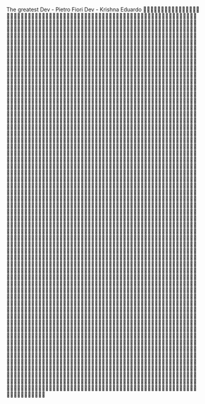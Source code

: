 The greatest Dev - Pietro Fiori
Dev - Krishna Eduardo
🍎🍎🍎🍎🍎🍎🍎🍎🍎🍎🍎🍎🍎🍎🍎🍎🍎🍎🍎🍎🍎🍎🍎🍎🍎🍎🍎🍎🍎🍎🍎🍎🍎🍎🍎🍎🍎🍎🍎🍎🍎🍎🍎🍎🍎🍎🍎🍎🍎🍎🍎🍎🍎🍎🍎🍎🍎🍎🍎🍎🍎🍎🍎🍎🍎🍎🍎🍎🍎🍎🍎🍎🍎🍎🍎🍎🍎🍎🍎🍎🍎🍎🍎🍎🍎🍎🍎🍎🍎🍎🍎🍎🍎🍎🍎🍎🍎🍎🍎🍎🍎🍎🍎🍎🍎🍎🍎🍎🍎🍎🍎🍎🍎🍎🍎🍎🍎🍎🍎🍎🍎🍎🍎🍎🍎🍎🍎🍎🍎🍎🍎🍎🍎🍎🍎🍎🍎🍎🍎🍎🍎🍎🍎🍎🍎🍎🍎🍎🍎🍎🍎🍎🍎🍎🍎🍎🍎🍎🍎🍎🍎🍎🍎🍎🍎🍎🍎🍎🍎🍎🍎🍎🍎🍎🍎🍎🍎🍎🍎🍎🍎🍎🍎🍎🍎🍎🍎🍎🍎🍎🍎🍎🍎🍎🍎🍎🍎🍎🍎🍎🍎🍎🍎🍎🍎🍎🍎🍎🍎🍎🍎🍎🍎🍎🍎🍎🍎🍎🍎🍎🍎🍎🍎🍎🍎🍎🍎🍎🍎🍎🍎🍎🍎🍎🍎🍎🍎🍎🍎🍎🍎🍎🍎🍎🍎🍎🍎🍎🍎🍎🍎🍎🍎🍎🍎🍎🍎🍎🍎🍎🍎🍎🍎🍎🍎🍎🍎🍎🍎🍎🍎🍎🍎🍎🍎🍎🍎🍎🍎🍎🍎🍎🍎🍎🍎🍎🍎🍎🍎🍎🍎🍎🍎🍎🍎🍎🍎🍎🍎🍎🍎🍎🍎🍎🍎🍎🍎🍎🍎🍎🍎🍎🍎🍎🍎🍎🍎🍎🍎🍎🍎🍎🍎🍎🍎🍎🍎🍎🍎🍎🍎🍎🍎🍎🍎🍎🍎🍎🍎🍎🍎🍎🍎🍎🍎🍎🍎🍎🍎🍎🍎🍎🍎🍎🍎🍎🍎🍎🍎🍎🍎🍎🍎🍎🍎🍎🍎🍎🍎🍎🍎🍎🍎🍎🍎🍎🍎🍎🍎🍎🍎🍎🍎🍎🍎🍎🍎🍎🍎🍎🍎🍎🍎🍎🍎🍎🍎🍎🍎🍎🍎🍎🍎🍎🍎🍎🍎🍎🍎🍎🍎🍎🍎🍎🍎🍎🍎🍎🍎🍎🍎🍎🍎🍎🍎🍎🍎🍎🍎🍎🍎🍎🍎🍎🍎🍎🍎🍎🍎🍎🍎🍎🍎🍎🍎🍎🍎🍎🍎🍎🍎🍎🍎🍎🍎🍎🍎🍎🍎🍎🍎🍎🍎🍎🍎🍎🍎🍎🍎🍎🍎🍎🍎🍎🍎🍎🍎🍎🍎🍎🍎🍎🍎🍎🍎🍎🍎🍎🍎🍎🍎🍎🍎🍎🍎🍎🍎🍎🍎🍎🍎🍎🍎🍎🍎🍎🍎🍎🍎🍎🍎🍎🍎🍎🍎🍎🍎🍎🍎🍎🍎🍎🍎🍎🍎🍎🍎🍎🍎🍎🍎🍎🍎🍎🍎🍎🍎🍎🍎🍎🍎🍎🍎🍎🍎🍎🍎🍎🍎🍎🍎🍎🍎🍎🍎🍎🍎🍎🍎🍎🍎🍎🍎🍎🍎🍎🍎🍎🍎🍎🍎🍎🍎🍎🍎🍎🍎🍎🍎🍎🍎🍎🍎🍎🍎🍎🍎🍎🍎🍎🍎🍎🍎🍎🍎🍎🍎🍎🍎🍎🍎🍎🍎🍎🍎🍎🍎🍎🍎🍎🍎🍎🍎🍎🍎🍎🍎🍎🍎🍎🍎🍎🍎🍎🍎🍎🍎🍎🍎🍎🍎🍎🍎🍎🍎🍎🍎🍎🍎🍎🍎🍎🍎🍎🍎🍎🍎🍎🍎🍎🍎🍎🍎🍎🍎🍎🍎🍎🍎🍎🍎🍎🍎🍎🍎🍎🍎🍎🍎🍎🍎🍎🍎🍎🍎🍎🍎🍎🍎🍎🍎🍎🍎🍎🍎🍎🍎🍎🍎🍎🍎🍎🍎🍎🍎🍎🍎🍎🍎🍎🍎🍎🍎🍎🍎🍎🍎🍎🍎🍎🍎🍎🍎🍎🍎🍎🍎🍎🍎🍎🍎🍎🍎🍎🍎🍎🍎🍎🍎🍎🍎🍎🍎🍎🍎🍎🍎🍎🍎🍎🍎🍎🍎🍎🍎🍎🍎🍎🍎🍎🍎🍎🍎🍎🍎🍎🍎🍎🍎🍎🍎🍎🍎🍎🍎🍎🍎🍎🍎🍎🍎🍎🍎🍎🍎🍎🍎🍎🍎🍎🍎🍎🍎🍎🍎🍎🍎🍎🍎🍎🍎🍎🍎🍎🍎🍎🍎🍎🍎🍎🍎🍎🍎🍎🍎🍎🍎🍎🍎🍎🍎🍎🍎🍎🍎🍎🍎🍎🍎🍎🍎🍎🍎🍎🍎🍎🍎🍎🍎🍎🍎🍎🍎🍎🍎🍎🍎🍎🍎🍎🍎🍎🍎🍎🍎🍎🍎🍎🍎🍎🍎🍎🍎🍎🍎🍎🍎🍎🍎🍎🍎🍎🍎🍎🍎🍎🍎🍎🍎🍎🍎🍎🍎🍎🍎🍎🍎🍎🍎🍎🍎🍎🍎🍎🍎🍎🍎🍎🍎🍎🍎🍎🍎🍎🍎🍎🍎🍎🍎🍎🍎🍎🍎🍎🍎🍎🍎🍎🍎🍎🍎🍎🍎🍎🍎🍎🍎🍎🍎🍎🍎🍎🍎🍎🍎🍎🍎🍎🍎🍎🍎🍎🍎🍎🍎🍎🍎🍎🍎🍎🍎🍎🍎🍎🍎🍎🍎🍎🍎🍎🍎🍎🍎🍎🍎🍎🍎🍎🍎🍎🍎🍎🍎🍎🍎🍎🍎🍎🍎🍎🍎🍎🍎🍎🍎🍎🍎🍎🍎🍎🍎🍎🍎🍎🍎🍎🍎🍎🍎🍎🍎🍎🍎🍎🍎🍎🍎🍎🍎🍎🍎🍎🍎🍎🍎🍎🍎🍎🍎🍎🍎🍎🍎🍎🍎🍎🍎🍎🍎🍎🍎🍎🍎🍎🍎🍎🍎🍎🍎🍎🍎🍎🍎🍎🍎🍎🍎🍎🍎🍎🍎🍎🍎🍎🍎🍎🍎🍎🍎🍎🍎🍎🍎🍎🍎🍎🍎🍎🍎🍎🍎🍎🍎🍎🍎🍎🍎🍎🍎🍎🍎🍎🍎🍎🍎🍎🍎🍎🍎🍎🍎🍎🍎🍎🍎🍎🍎🍎🍎🍎🍎🍎🍎🍎🍎🍎🍎🍎🍎🍎🍎🍎🍎🍎🍎🍎🍎🍎🍎🍎🍎🍎🍎🍎🍎🍎🍎🍎🍎🍎🍎🍎🍎🍎🍎🍎🍎🍎🍎🍎🍎🍎🍎🍎🍎🍎🍎🍎🍎🍎🍎🍎🍎🍎🍎🍎🍎🍎🍎🍎🍎🍎🍎🍎🍎🍎🍎🍎🍎🍎🍎🍎🍎🍎🍎🍎🍎🍎🍎🍎🍎🍎🍎🍎🍎🍎🍎🍎🍎🍎🍎🍎🍎🍎🍎🍎🍎🍎🍎🍎🍎🍎🍎🍎🍎🍎🍎🍎🍎🍎🍎🍎🍎🍎🍎🍎🍎🍎🍎🍎🍎🍎🍎🍎🍎🍎🍎🍎🍎🍎🍎🍎🍎🍎🍎🍎🍎🍎🍎🍎🍎🍎🍎🍎🍎🍎🍎🍎🍎🍎🍎🍎🍎🍎🍎🍎🍎🍎🍎🍎🍎🍎🍎🍎🍎🍎🍎🍎🍎🍎🍎🍎🍎🍎🍎🍎🍎🍎🍎🍎🍎🍎🍎🍎🍎🍎🍎🍎🍎🍎🍎🍎🍎🍎🍎🍎🍎🍎🍎🍎🍎🍎🍎🍎🍎🍎🍎🍎🍎🍎🍎🍎🍎🍎🍎🍎🍎🍎🍎🍎🍎🍎🍎🍎🍎🍎🍎🍎🍎🍎🍎🍎🍎🍎🍎🍎🍎🍎🍎🍎🍎🍎🍎🍎🍎🍎🍎🍎🍎🍎🍎🍎🍎🍎🍎🍎🍎🍎🍎🍎🍎🍎🍎🍎🍎🍎🍎🍎🍎🍎🍎🍎🍎🍎🍎🍎🍎🍎🍎🍎🍎🍎🍎🍎🍎🍎🍎🍎🍎🍎🍎🍎🍎🍎🍎🍎🍎🍎🍎🍎🍎🍎🍎🍎🍎🍎🍎🍎🍎🍎🍎🍎🍎🍎🍎🍎🍎🍎🍎🍎🍎🍎🍎🍎🍎🍎🍎🍎🍎🍎🍎🍎🍎🍎🍎🍎🍎🍎🍎🍎🍎🍎🍎🍎🍎🍎🍎🍎🍎🍎🍎🍎🍎🍎🍎🍎🍎🍎🍎🍎🍎🍎🍎🍎🍎🍎🍎🍎🍎🍎🍎🍎🍎🍎🍎🍎🍎🍎🍎🍎🍎🍎🍎🍎🍎🍎🍎🍎🍎🍎🍎🍎🍎🍎🍎🍎🍎🍎🍎🍎🍎🍎🍎🍎🍎🍎🍎🍎🍎🍎🍎🍎🍎🍎🍎🍎🍎🍎🍎🍎🍎🍎🍎🍎🍎🍎🍎🍎🍎🍎🍎🍎🍎🍎🍎🍎🍎🍎🍎🍎🍎🍎🍎🍎🍎🍎🍎🍎🍎🍎🍎🍎🍎🍎🍎🍎🍎🍎🍎🍎🍎🍎🍎🍎🍎🍎🍎🍎🍎🍎🍎🍎🍎🍎🍎🍎🍎🍎🍎🍎🍎🍎🍎🍎🍎🍎🍎🍎🍎🍎🍎🍎🍎🍎🍎🍎🍎🍎🍎🍎🍎🍎🍎🍎🍎🍎🍎🍎🍎🍎🍎🍎🍎🍎🍎🍎🍎🍎🍎🍎🍎🍎🍎🍎🍎🍎🍎🍎🍎🍎🍎🍎🍎🍎🍎🍎🍎🍎🍎🍎🍎🍎🍎🍎🍎🍎🍎🍎🍎🍎🍎🍎🍎🍎🍎🍎🍎🍎🍎🍎🍎🍎🍎🍎🍎🍎🍎🍎🍎🍎🍎🍎🍎🍎🍎🍎🍎🍎🍎🍎🍎🍎🍎🍎🍎🍎🍎🍎🍎🍎🍎🍎🍎🍎🍎🍎🍎🍎🍎🍎🍎🍎🍎🍎🍎🍎🍎🍎🍎🍎🍎🍎🍎🍎🍎🍎🍎🍎🍎🍎🍎🍎🍎🍎🍎🍎🍎🍎🍎🍎🍎🍎🍎🍎🍎🍎🍎🍎🍎🍎🍎🍎🍎🍎🍎🍎🍎🍎🍎🍎🍎🍎🍎🍎🍎🍎🍎🍎🍎🍎🍎🍎🍎🍎🍎🍎🍎🍎🍎🍎🍎🍎🍎🍎🍎🍎🍎🍎🍎🍎🍎🍎🍎🍎🍎🍎🍎🍎🍎🍎🍎🍎🍎🍎🍎🍎🍎🍎🍎🍎🍎🍎🍎🍎🍎🍎🍎🍎🍎🍎🍎🍎🍎🍎🍎🍎🍎🍎🍎🍎🍎🍎🍎🍎🍎🍎🍎🍎🍎🍎🍎🍎🍎🍎🍎🍎🍎🍎🍎🍎🍎🍎🍎🍎🍎🍎🍎🍎🍎🍎🍎🍎🍎🍎🍎🍎🍎🍎🍎🍎🍎🍎🍎🍎🍎🍎🍎🍎🍎🍎🍎🍎🍎🍎🍎🍎🍎🍎🍎🍎🍎🍎🍎🍎🍎🍎🍎🍎🍎🍎🍎🍎🍎🍎🍎🍎🍎🍎🍎🍎🍎🍎🍎🍎🍎🍎🍎🍎🍎🍎🍎🍎🍎🍎🍎🍎🍎🍎🍎🍎🍎🍎🍎🍎🍎🍎🍎🍎🍎🍎🍎🍎🍎🍎🍎🍎🍎🍎🍎🍎🍎🍎🍎🍎🍎🍎🍎🍎🍎🍎🍎🍎🍎🍎🍎🍎🍎🍎🍎🍎🍎🍎🍎🍎🍎🍎🍎🍎🍎🍎🍎🍎🍎🍎🍎🍎🍎🍎🍎🍎🍎🍎🍎🍎🍎🍎🍎🍎🍎🍎🍎🍎🍎🍎🍎🍎🍎🍎🍎🍎🍎🍎🍎🍎🍎🍎🍎🍎🍎🍎🍎🍎🍎🍎🍎🍎🍎🍎🍎🍎🍎🍎🍎🍎🍎🍎🍎🍎🍎🍎🍎🍎🍎🍎🍎🍎🍎🍎🍎🍎🍎🍎🍎🍎🍎🍎🍎🍎🍎🍎🍎🍎🍎🍎🍎🍎🍎🍎🍎🍎🍎🍎🍎🍎🍎🍎🍎🍎🍎🍎🍎🍎🍎🍎🍎🍎🍎🍎🍎🍎🍎🍎🍎🍎🍎🍎🍎🍎🍎🍎🍎🍎🍎🍎🍎🍎🍎🍎🍎🍎🍎🍎🍎🍎🍎🍎🍎🍎🍎🍎🍎🍎🍎🍎🍎🍎🍎🍎🍎🍎🍎🍎🍎🍎🍎🍎🍎🍎🍎🍎🍎🍎🍎🍎🍎🍎🍎🍎🍎🍎🍎🍎🍎🍎🍎🍎🍎🍎🍎🍎🍎🍎🍎🍎🍎🍎🍎🍎🍎🍎🍎🍎🍎🍎🍎🍎🍎🍎🍎🍎🍎🍎🍎🍎🍎🍎🍎🍎🍎🍎🍎🍎🍎🍎🍎🍎🍎🍎🍎🍎🍎🍎🍎🍎🍎🍎🍎🍎🍎🍎🍎🍎🍎🍎🍎🍎🍎🍎🍎🍎🍎🍎🍎🍎🍎🍎🍎🍎🍎🍎🍎🍎🍎🍎🍎🍎🍎🍎🍎🍎🍎🍎🍎🍎🍎🍎🍎🍎🍎🍎🍎🍎🍎🍎🍎🍎🍎🍎🍎🍎🍎🍎🍎🍎🍎🍎🍎🍎🍎🍎🍎🍎🍎🍎🍎🍎🍎🍎🍎🍎🍎🍎🍎🍎🍎🍎🍎🍎🍎🍎🍎🍎🍎🍎🍎🍎🍎🍎🍎🍎🍎🍎🍎🍎🍎🍎🍎🍎🍎🍎🍎🍎🍎🍎🍎🍎🍎🍎🍎🍎🍎🍎🍎🍎🍎🍎🍎🍎🍎🍎🍎🍎🍎🍎🍎🍎🍎🍎🍎🍎🍎🍎🍎🍎🍎🍎🍎🍎🍎🍎🍎🍎🍎🍎🍎🍎🍎🍎🍎🍎🍎🍎🍎🍎🍎🍎🍎🍎🍎🍎🍎🍎🍎🍎🍎🍎🍎🍎🍎🍎🍎🍎🍎🍎🍎🍎🍎🍎🍎🍎🍎🍎🍎🍎🍎🍎🍎🍎🍎🍎🍎🍎🍎🍎🍎🍎🍎🍎🍎🍎🍎🍎🍎🍎🍎🍎🍎🍎🍎🍎🍎🍎🍎🍎🍎🍎🍎🍎🍎🍎🍎🍎🍎🍎🍎🍎🍎🍎🍎🍎🍎🍎🍎🍎🍎🍎🍎🍎🍎🍎🍎🍎🍎🍎🍎🍎🍎🍎🍎🍎🍎🍎🍎🍎🍎🍎🍎🍎🍎🍎🍎🍎🍎🍎🍎🍎🍎🍎🍎🍎🍎🍎🍎🍎🍎🍎🍎🍎🍎🍎🍎🍎🍎🍎🍎🍎🍎🍎🍎🍎🍎🍎🍎🍎🍎🍎🍎🍎🍎🍎🍎🍎🍎🍎🍎🍎🍎🍎🍎🍎🍎🍎🍎🍎🍎🍎🍎🍎🍎🍎🍎🍎🍎🍎🍎🍎🍎🍎🍎🍎🍎🍎🍎🍎🍎🍎🍎🍎🍎🍎🍎🍎🍎🍎🍎🍎🍎🍎🍎🍎🍎🍎🍎🍎🍎🍎🍎🍎🍎🍎🍎🍎🍎🍎🍎🍎🍎🍎🍎🍎🍎🍎🍎🍎🍎🍎🍎🍎🍎🍎🍎🍎🍎🍎🍎🍎🍎🍎🍎🍎🍎🍎🍎🍎🍎🍎🍎🍎🍎🍎🍎🍎🍎🍎🍎🍎🍎🍎🍎🍎🍎🍎🍎🍎🍎🍎🍎🍎🍎🍎🍎🍎🍎🍎🍎🍎🍎🍎🍎🍎🍎🍎🍎🍎🍎🍎🍎🍎🍎🍎🍎🍎🍎🍎🍎🍎🍎🍎🍎🍎🍎🍎🍎🍎🍎🍎🍎🍎🍎🍎🍎🍎🍎🍎🍎🍎🍎🍎🍎🍎🍎🍎🍎🍎🍎🍎🍎🍎🍎🍎🍎🍎🍎🍎🍎🍎🍎🍎🍎🍎🍎🍎🍎🍎🍎🍎🍎🍎🍎🍎🍎🍎🍎🍎🍎🍎🍎🍎🍎🍎🍎🍎🍎🍎🍎🍎🍎🍎🍎🍎🍎🍎🍎🍎🍎🍎🍎🍎🍎🍎🍎🍎🍎🍎🍎🍎🍎🍎🍎🍎🍎🍎🍎🍎🍎🍎🍎🍎🍎🍎🍎🍎🍎🍎🍎🍎🍎🍎🍎🍎🍎🍎🍎🍎🍎🍎🍎🍎🍎🍎🍎🍎🍎🍎🍎🍎🍎🍎🍎🍎🍎🍎🍎🍎🍎🍎🍎🍎🍎🍎🍎🍎🍎🍎🍎🍎🍎🍎🍎🍎🍎🍎🍎🍎🍎🍎🍎🍎🍎🍎🍎🍎🍎🍎🍎🍎🍎🍎🍎🍎🍎🍎🍎🍎🍎🍎🍎🍎🍎🍎🍎🍎🍎🍎🍎🍎🍎🍎🍎🍎🍎🍎🍎🍎🍎🍎🍎🍎🍎🍎🍎🍎🍎🍎🍎🍎🍎🍎🍎🍎🍎🍎🍎🍎🍎🍎🍎🍎🍎🍎🍎🍎🍎🍎🍎🍎🍎🍎🍎🍎🍎🍎🍎🍎🍎🍎🍎🍎🍎🍎🍎🍎🍎🍎🍎🍎🍎🍎🍎🍎🍎🍎🍎🍎🍎🍎🍎🍎🍎🍎🍎🍎🍎🍎🍎🍎🍎🍎🍎🍎🍎🍎🍎🍎🍎🍎🍎🍎🍎🍎🍎🍎🍎🍎🍎🍎🍎🍎🍎🍎🍎🍎🍎🍎🍎🍎🍎🍎🍎🍎🍎🍎🍎🍎🍎🍎🍎🍎🍎🍎🍎🍎🍎🍎🍎🍎🍎🍎🍎🍎🍎🍎🍎🍎🍎🍎🍎🍎🍎🍎🍎🍎🍎🍎🍎🍎🍎🍎🍎🍎🍎🍎🍎🍎🍎🍎🍎🍎🍎🍎🍎🍎🍎🍎🍎🍎🍎🍎🍎🍎🍎🍎🍎🍎🍎🍎🍎🍎🍎🍎🍎🍎🍎🍎🍎🍎🍎🍎🍎🍎🍎🍎🍎🍎🍎🍎🍎🍎🍎🍎🍎🍎🍎🍎🍎🍎🍎🍎🍎🍎🍎🍎🍎🍎🍎🍎🍎🍎🍎🍎🍎🍎🍎🍎🍎🍎🍎🍎🍎🍎🍎🍎🍎🍎🍎🍎🍎🍎🍎🍎🍎🍎🍎🍎🍎🍎🍎🍎🍎🍎🍎🍎🍎🍎🍎🍎🍎🍎🍎🍎🍎🍎🍎🍎🍎🍎🍎🍎🍎🍎🍎🍎🍎🍎🍎🍎🍎🍎🍎🍎🍎🍎🍎🍎🍎🍎🍎🍎🍎🍎🍎🍎🍎🍎🍎🍎🍎🍎🍎🍎🍎🍎🍎🍎🍎🍎🍎🍎🍎🍎🍎🍎🍎🍎🍎🍎🍎🍎🍎🍎🍎🍎🍎🍎🍎🍎🍎🍎🍎
